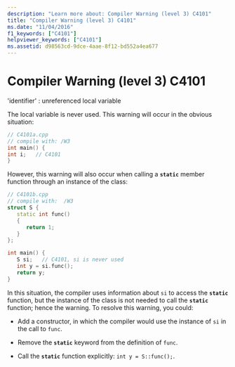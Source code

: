 ```yaml
---
description: "Learn more about: Compiler Warning (level 3) C4101"
title: "Compiler Warning (level 3) C4101"
ms.date: "11/04/2016"
f1_keywords: ["C4101"]
helpviewer_keywords: ["C4101"]
ms.assetid: d98563cd-9dce-4aae-8f12-bd552a4ea677
---
```

# Compiler Warning (level 3) C4101

'identifier' : unreferenced local variable

The local variable is never used. This warning will occur in the obvious situation:

```cpp
// C4101a.cpp
// compile with: /W3
int main() {
int i;   // C4101
}
```

However, this warning will also occur when calling a **`static`** member function through an instance of the class:

```cpp
// C4101b.cpp
// compile with:  /W3
struct S {
   static int func()
   {
      return 1;
   }
};

int main() {
   S si;   // C4101, si is never used
   int y = si.func();
   return y;
}
```

In this situation, the compiler uses information about `si` to access the **`static`** function, but the instance of the class is not needed to call the **`static`** function; hence the warning. To resolve this warning, you could:

- Add a constructor, in which the compiler would use the instance of `si` in the call to `func`.

- Remove the **`static`** keyword from the definition of `func`.

- Call the **`static`** function explicitly: `int y = S::func();`.

